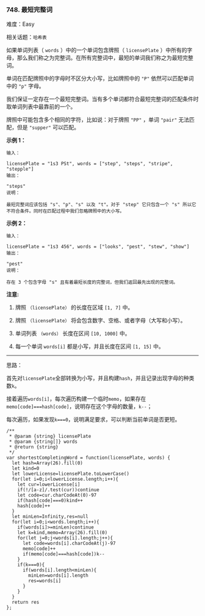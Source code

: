 ### 748. 最短完整词

难度：Easy

相关话题：`哈希表`

如果单词列表（ `words` ）中的一个单词包含牌照（ `licensePlate` ）中所有的字母，那么我们称之为完整词。在所有完整词中，最短的单词我们称之为最短完整词。



单词在匹配牌照中的字母时不区分大小写，比如牌照中的 `"P"` 依然可以匹配单词中的 `"p"` 字母。



我们保证一定存在一个最短完整词。当有多个单词都符合最短完整词的匹配条件时取单词列表中最靠前的一个。



牌照中可能包含多个相同的字符，比如说：对于牌照  `"PP"` ，单词 `"pair"` 无法匹配，但是 `"supper"` 可以匹配。







**示例 1：** 



```
输入：

licensePlate = "1s3 PSt", words = ["step", "steps", "stripe", "stepple"]
输出：

"steps"
说明：

最短完整词应该包括 "s"、"p"、"s" 以及 "t"。对于 "step" 它只包含一个 "s" 所以它不符合条件。同时在匹配过程中我们忽略牌照中的大小写。
```






**示例 2：** 



```
输入：

licensePlate = "1s3 456", words = ["looks", "pest", "stew", "show"]
输出：

"pest"
说明：

存在 3 个包含字母 "s" 且有着最短长度的完整词，但我们返回最先出现的完整词。
```






**注意:** 




1. 牌照 `（licensePlate）` 的长度在区域 `[1, 7]` 中。

2. 牌照 `（licensePlate）` 将会包含数字、空格、或者字母（大写和小写）。

3. 单词列表 `（words）` 长度在区间 `[10, 1000]` 中。

4. 每一个单词 `words[i]` 都是小写，并且长度在区间 `[1, 15]` 中。










-----

思路：

首先对`licensePlate`全部转换为小写，并且构建`hash`，并且记录出现字母的种类数`k`。

接着遍历`words[i]`，每次遍历构建一个临时`memo`，如果存在`memo[code]===hash[code]`，说明存在这个字母的数量，`k--`；

每次遍历，如果发现`k===0`，说明满足要求，可以判断当前单词是否更短。
```
/**
 * @param {string} licensePlate
 * @param {string[]} words
 * @return {string}
 */
var shortestCompletingWord = function(licensePlate, words) {
  let hash=Array(26).fill(0)
  let kind=0
  let lowerLicense=licensePlate.toLowerCase()
  for(let i=0;i<lowerLicense.length;i++){
    let cur=lowerLicense[i]
    if(!/[a-z]/.test(cur))continue
    let code=cur.charCodeAt(0)-97
    if(hash[code]===0)kind++
    hash[code]++
  }
  let minLen=Infinity,res=null
  for(let i=0;i<words.length;i++){
    if(words[i]>=minLen)continue
    let k=kind,memo=Array(26).fill(0)
    for(let j=0;j<words[i].length;j++){
      let code=words[i].charCodeAt(j)-97
      memo[code]++
      if(memo[code]===hash[code])k--
    }
    if(k===0){
      if(words[i].length<minLen){
        minLen=words[i].length
        res=words[i]
      }
    }
  }
  return res
};
```

